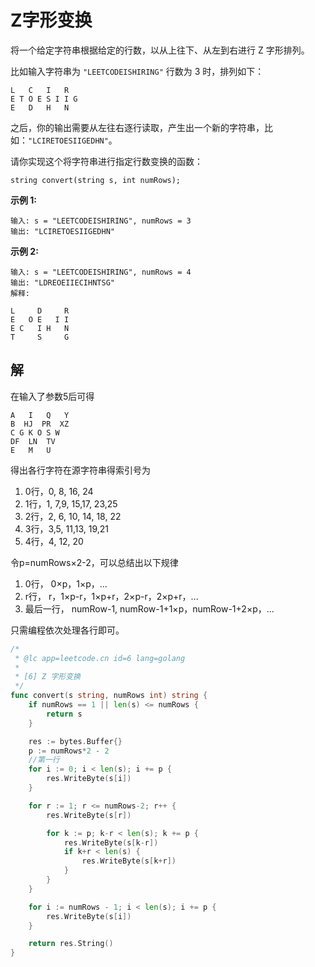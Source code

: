 # Z字形变换

将一个给定字符串根据给定的行数，以从上往下、从左到右进行 Z 字形排列。

比如输入字符串为 `"LEETCODEISHIRING"` 行数为 3 时，排列如下：

```
L   C   I   R
E T O E S I I G
E   D   H   N
```

之后，你的输出需要从左往右逐行读取，产生出一个新的字符串，比如：`"LCIRETOESIIGEDHN"`。

请你实现这个将字符串进行指定行数变换的函数：

```
string convert(string s, int numRows);
```

**示例 1:**

```
输入: s = "LEETCODEISHIRING", numRows = 3
输出: "LCIRETOESIIGEDHN"
```

**示例 2:**

```
输入: s = "LEETCODEISHIRING", numRows = 4
输出: "LDREOEIIECIHNTSG"
解释:

L     D     R
E   O E   I I
E C   I H   N
T     S     G
```



## 解

在输入了参数5后可得

```
A   I   Q   Y
B  HJ  PR  XZ
C G K O S W
DF  LN  TV
E   M   U
```

得出各行字符在源字符串得索引号为

1. 0行，0, 8, 16, 24
2. 1行，1, 7,9, 15,17, 23,25
3. 2行，2, 6, 10, 14, 18, 22
4. 3行，3,5, 11,13, 19,21
5. 4行，4, 12, 20

令p=numRows×2-2，可以总结出以下规律

1. 0行， 0×p，1×p，...
2. r行， r，1×p-r，1×p+r，2×p-r，2×p+r，...
3. 最后一行， numRow-1, numRow-1+1×p，numRow-1+2×p，...

只需编程依次处理各行即可。

```go
/*
 * @lc app=leetcode.cn id=6 lang=golang
 *
 * [6] Z 字形变换
 */
func convert(s string, numRows int) string {
	if numRows == 1 || len(s) <= numRows {
		return s
	}

	res := bytes.Buffer{}
	p := numRows*2 - 2
	//第一行
	for i := 0; i < len(s); i += p {
		res.WriteByte(s[i])
	}

	for r := 1; r <= numRows-2; r++ {
		res.WriteByte(s[r])

		for k := p; k-r < len(s); k += p {
			res.WriteByte(s[k-r])
			if k+r < len(s) {
				res.WriteByte(s[k+r])
			}
		}
	}

	for i := numRows - 1; i < len(s); i += p {
		res.WriteByte(s[i])
	}

	return res.String()
}
```

 
